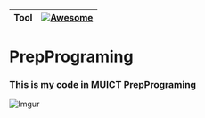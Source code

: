 
|Tool|[![Awesome](https://cdn.rawgit.com/sindresorhus/awesome/d7305f38d29fed78fa85652e3a63e154dd8e8829/media/badge.svg)](https://github.com/sindresorhus/awesome)|
|----|----|

# PrepPrograming
### This is my code in MUICT PrepPrograming  </n>

![Imgur](http://i.imgur.com/z9yRvX2.png?1)
